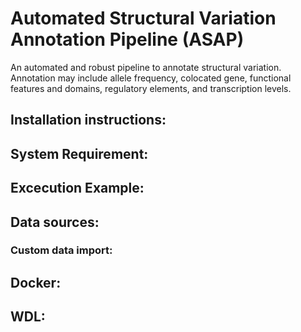 # Automated Structural Variation Annotation Pipeline (ASAP)

An automated and robust pipeline to annotate structural variation.  Annotation may include allele frequency, colocated gene, functional features and domains, regulatory elements, and transcription levels.

## Installation instructions:

## System Requirement:

## Excecution Example:

## Data sources:

### Custom data import:

## Docker:

## WDL:


